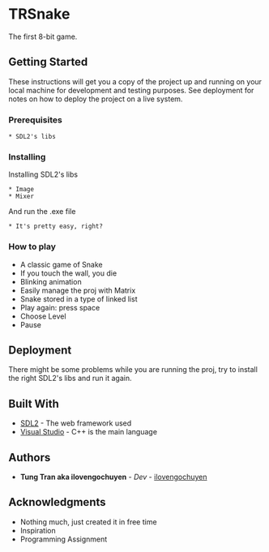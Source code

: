 # TRSnake

The first 8-bit game.

## Getting Started

These instructions will get you a copy of the project up and running on your local machine for development and testing purposes. See deployment for notes on how to deploy the project on a live system.

### Prerequisites

```
* SDL2's libs
```

### Installing

Installing SDL2's libs

```
* Image
* Mixer
```

And run the .exe file

```
* It's pretty easy, right?
```

### How to play
* A classic game of Snake
* If you touch the wall, you die
* Blinking animation
* Easily manage the proj with Matrix 
* Snake stored in a type of linked list
* Play again: press space
* Choose Level
* Pause

## Deployment
There might be some problems while you are running the proj, try to install the right SDL2's libs and run it again.

## Built With

* [SDL2](https://www.libsdl.org/) - The web framework used
* [Visual Studio](https://visualstudio.microsoft.com/) - C++ is the main language

## Authors

* **Tung Tran aka ilovengochuyen** - *Dev* - [ilovengochuyen](https://github.com/ilovengochuyen)

## Acknowledgments

* Nothing much, just created it in free time
* Inspiration
* Programming Assignment
